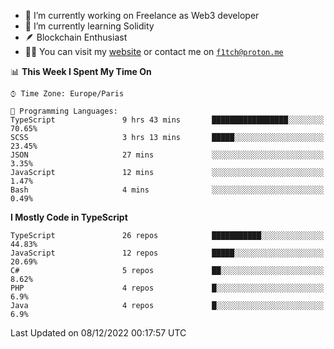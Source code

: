 - 🔭 I’m currently working on Freelance as Web3 developer
- 🌱 I’m currently learning Solidity
- 🪶 Blockchain Enthusiast
- 👨‍💻 You can visit my [website](https://f1tch.xyz) or contact me on [`f1tch@proton.me`](mailto:f1tch@proton.me)

<!--START_SECTION:waka-->
📊 **This Week I Spent My Time On** 

```text
⌚︎ Time Zone: Europe/Paris

💬 Programming Languages: 
TypeScript               9 hrs 43 mins       █████████████████░░░░░░░░   70.65% 
SCSS                     3 hrs 13 mins       █████░░░░░░░░░░░░░░░░░░░░   23.45% 
JSON                     27 mins             ░░░░░░░░░░░░░░░░░░░░░░░░░   3.35% 
JavaScript               12 mins             ░░░░░░░░░░░░░░░░░░░░░░░░░   1.47% 
Bash                     4 mins              ░░░░░░░░░░░░░░░░░░░░░░░░░   0.49%

```

**I Mostly Code in TypeScript** 

```text
TypeScript               26 repos            ███████████░░░░░░░░░░░░░░   44.83% 
JavaScript               12 repos            █████░░░░░░░░░░░░░░░░░░░░   20.69% 
C#                       5 repos             ██░░░░░░░░░░░░░░░░░░░░░░░   8.62% 
PHP                      4 repos             █░░░░░░░░░░░░░░░░░░░░░░░░   6.9% 
Java                     4 repos             █░░░░░░░░░░░░░░░░░░░░░░░░   6.9%

```



 Last Updated on 08/12/2022 00:17:57 UTC
<!--END_SECTION:waka-->
